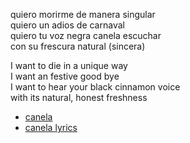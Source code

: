 
quiero morirme de manera singular  
quiero un adios de carnaval  
quiero tu voz negra canela escuchar  
con su frescura natural (sincera)

I want to die in a unique way  
I want an festive good bye  
I want to hear your black cinnamon voice  
with its natural, honest freshness

* [canela](https://www.youtube.com/watch?v=jlZ8BMqHowk)
* [canela lyrics](https://lyricstranslate.com/en/c%C3%A9sar-mora-canela-lyrics.html)
